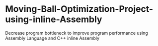# Moving-Ball-Optimization-Project-using-inline-Assembly
Decrease program bottleneck to improve program performance using Assembly Language and C++ inline Assembly
